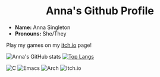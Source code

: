 <h1 align='center'>Anna's Github Profile</h1>
<ul>
  <li><b>Name:</b> Anna Singleton</li>
  <li><b>Pronouns:</b> She/They</li>
</ul>

Play my games on my [itch.io](https://annabeths.itch.io) page!
  
![Anna's GitHub stats](https://github-readme-stats.vercel.app/api?username=AnnabethS&theme=dracula&show_icons=true) [![Top Langs](https://github-readme-stats.vercel.app/api/top-langs/?username=AnnabethS&hide=javascript,html&layout=compact&theme=dracula)](https://github.com/anuraghazra/github-readme-stats)

![C](https://img.shields.io/badge/c-%2300599C.svg?style=for-the-badge&logo=c&logoColor=white)
![Emacs](https://img.shields.io/badge/Emacs-%237F5AB6.svg?&style=for-the-badge&logo=gnu-emacs&logoColor=white)
![Arch](https://img.shields.io/badge/Arch%20Linux-1793D1?logo=arch-linux&logoColor=fff&style=for-the-badge)
![Itch.io](https://img.shields.io/badge/Itch-%23FF0B34.svg?style=for-the-badge&logo=Itch.io&logoColor=white)

<!---
AnnabethS/AnnabethS is a ✨ special ✨ repository because its `README.md` (this file) appears on your GitHub profile.
You can click the Preview link to take a look at your changes.
--->
